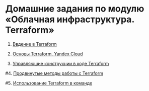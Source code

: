 # Домашние задания по модулю «Облачная инфраструктура. Terraform»

1. [Ввдение в Terraform](01)

2. [Основы Terraform. Yandex Cloud](02)

3. [Управляющие конструкции в коде Terraform](03)

#4. [Продвинутые методы работы с Terraform](04)

#5. [Использование Terraform в команде](05)
